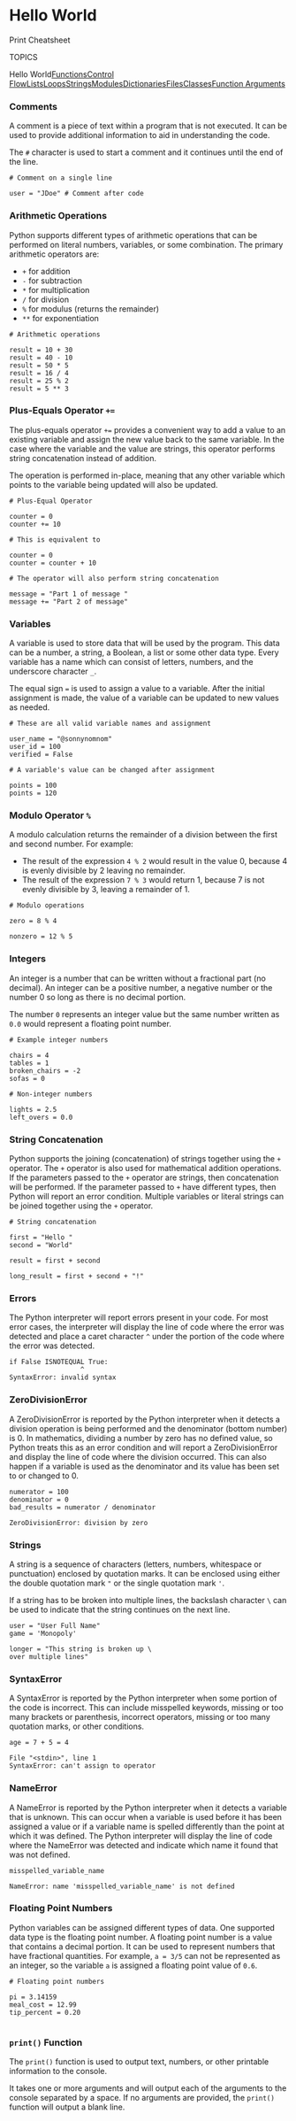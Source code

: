 # Hello World

Print Cheatsheet



TOPICS

Hello World[Functions](https://www.codecademy.com/learn/learn-python-3/modules/learn-python3-functions/cheatsheet)[Control Flow](https://www.codecademy.com/learn/learn-python-3/modules/learn-python3-control-flow/cheatsheet)[Lists](https://www.codecademy.com/learn/learn-python-3/modules/learn-python3-lists/cheatsheet)[Loops](https://www.codecademy.com/learn/learn-python-3/modules/learn-python3-loops/cheatsheet)[Strings](https://www.codecademy.com/learn/learn-python-3/modules/learn-python3-strings/cheatsheet)[Modules](https://www.codecademy.com/learn/learn-python-3/modules/learn-python3-modules/cheatsheet)[Dictionaries](https://www.codecademy.com/learn/learn-python-3/modules/learn-python3-dictionaries/cheatsheet)[Files](https://www.codecademy.com/learn/learn-python-3/modules/learn-python3-files/cheatsheet)[Classes](https://www.codecademy.com/learn/learn-python-3/modules/learn-python3-classes/cheatsheet)[Function Arguments](https://www.codecademy.com/learn/learn-python-3/modules/learn-python3-function-arguments/cheatsheet)

### Comments

A comment is a piece of text within a program that is not executed. It can be used to provide additional information to aid in understanding the code.

The `#` character is used to start a comment and it continues until the end of the line.

```
# Comment on a single line
 
user = "JDoe" # Comment after code
```

### Arithmetic Operations

Python supports different types of arithmetic operations that can be performed on literal numbers, variables, or some combination. The primary arithmetic operators are:

- `+` for addition
- `-` for subtraction
- `*` for multiplication
- `/` for division
- `%` for modulus (returns the remainder)
- `**` for exponentiation

```
# Arithmetic operations
 
result = 10 + 30
result = 40 - 10
result = 50 * 5
result = 16 / 4
result = 25 % 2
result = 5 ** 3
```

### Plus-Equals Operator `+=`

The plus-equals operator `+=` provides a convenient way to add a value to an existing variable and assign the new value back to the same variable. In the case where the variable and the value are strings, this operator performs string concatenation instead of addition.

The operation is performed in-place, meaning that any other variable which points to the variable being updated will also be updated.

```
# Plus-Equal Operator
 
counter = 0
counter += 10
 
# This is equivalent to
 
counter = 0
counter = counter + 10
 
# The operator will also perform string concatenation
 
message = "Part 1 of message "
message += "Part 2 of message"
```

### Variables

A variable is used to store data that will be used by the program. This data can be a number, a string, a Boolean, a list or some other data type. Every variable has a name which can consist of letters, numbers, and the underscore character `_`.

The equal sign `=` is used to assign a value to a variable. After the initial assignment is made, the value of a variable can be updated to new values as needed.

```
# These are all valid variable names and assignment
 
user_name = "@sonnynomnom"
user_id = 100
verified = False
 
# A variable's value can be changed after assignment
 
points = 100
points = 120
```

### Modulo Operator `%`

A modulo calculation returns the remainder of a division between the first and second number. For example:

- The result of the expression `4 % 2` would result in the value 0, because 4 is evenly divisible by 2 leaving no remainder.
- The result of the expression `7 % 3` would return 1, because 7 is not evenly divisible by 3, leaving a remainder of 1.

```
# Modulo operations
 
zero = 8 % 4
 
nonzero = 12 % 5
```

### Integers

An integer is a number that can be written without a fractional part (no decimal). An integer can be a positive number, a negative number or the number 0 so long as there is no decimal portion.

The number `0` represents an integer value but the same number written as `0.0` would represent a floating point number.

```
# Example integer numbers
 
chairs = 4
tables = 1
broken_chairs = -2
sofas = 0
 
# Non-integer numbers
 
lights = 2.5
left_overs = 0.0
```

### String Concatenation

Python supports the joining (concatenation) of strings together using the `+` operator. The `+` operator is also used for mathematical addition operations. If the parameters passed to the `+` operator are strings, then concatenation will be performed. If the parameter passed to `+` have different types, then Python will report an error condition. Multiple variables or literal strings can be joined together using the `+` operator.

```
# String concatenation
 
first = "Hello "
second = "World"
 
result = first + second
 
long_result = first + second + "!"
```

### Errors

The Python interpreter will report errors present in your code. For most error cases, the interpreter will display the line of code where the error was detected and place a caret character `^` under the portion of the code where the error was detected.

```
if False ISNOTEQUAL True:
                  ^
SyntaxError: invalid syntax
```

### ZeroDivisionError

A ZeroDivisionError is reported by the Python interpreter when it detects a division operation is being performed and the denominator (bottom number) is 0. In mathematics, dividing a number by zero has no defined value, so Python treats this as an error condition and will report a ZeroDivisionError and display the line of code where the division occurred. This can also happen if a variable is used as the denominator and its value has been set to or changed to 0.

```
numerator = 100
denominator = 0
bad_results = numerator / denominator
 
ZeroDivisionError: division by zero
```

### Strings

A string is a sequence of characters (letters, numbers, whitespace or punctuation) enclosed by quotation marks. It can be enclosed using either the double quotation mark `"` or the single quotation mark `'`.

If a string has to be broken into multiple lines, the backslash character `\` can be used to indicate that the string continues on the next line.

```
user = "User Full Name"
game = 'Monopoly'
 
longer = "This string is broken up \
over multiple lines"
```

### SyntaxError

A SyntaxError is reported by the Python interpreter when some portion of the code is incorrect. This can include misspelled keywords, missing or too many brackets or parenthesis, incorrect operators, missing or too many quotation marks, or other conditions.

```
age = 7 + 5 = 4
 
File "<stdin>", line 1
SyntaxError: can't assign to operator
```

### NameError

A NameError is reported by the Python interpreter when it detects a variable that is unknown. This can occur when a variable is used before it has been assigned a value or if a variable name is spelled differently than the point at which it was defined. The Python interpreter will display the line of code where the NameError was detected and indicate which name it found that was not defined.

```
misspelled_variable_name
 
NameError: name 'misspelled_variable_name' is not defined
```

### Floating Point Numbers

Python variables can be assigned different types of data. One supported data type is the floating point number. A floating point number is a value that contains a decimal portion. It can be used to represent numbers that have fractional quantities. For example, `a = 3/5` can not be represented as an integer, so the variable `a` is assigned a floating point value of `0.6`.

```
# Floating point numbers
 
pi = 3.14159
meal_cost = 12.99
tip_percent = 0.20
 
```

### `print()` Function

The `print()` function is used to output text, numbers, or other printable information to the console.

It takes one or more arguments and will output each of the arguments to the console separated by a space. If no arguments are provided, the `print()` function will output a blank line.
